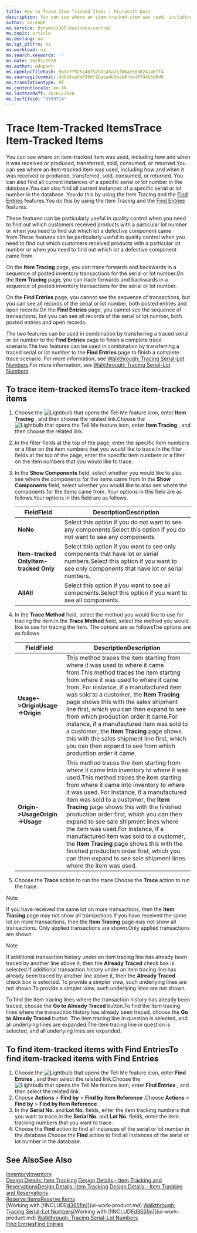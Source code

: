 ```yaml
---
title: How to Trace Item-Tracked Items | Microsoft Docs
description: You can see where an item-tracked item was used, including how and when it was received or produced, transferred, sold, consumed, or returned. You can also find all current instances of a specific serial or lot number in the database. You do this by using the Item Tracing and the Navigate features.
author: SorenGP
ms.service: dynamics365-business-central
ms.topic: article
ms.devlang: na
ms.tgt_pltfrm: na
ms.workload: na
ms.search.keywords: ''
ms.date: 10/01/2020
ms.author: edupont
ms.openlocfilehash: 9b9e77925a46f57b3c45a21f86ae583024146ff4
ms.sourcegitcommit: ddbb5cede750df1baba4b3eab8fbed6744b5b9d6
ms.translationtype: HT
ms.contentlocale: en-IN
ms.lasthandoff: 10/01/2020
ms.locfileid: "3959714"
---
```

# <a name="trace-item-tracked-items"></a><span data-ttu-id="d679f-105">Trace Item-Tracked Items</span><span class="sxs-lookup"><span data-stu-id="d679f-105">Trace Item-Tracked Items</span></span>
<span data-ttu-id="d679f-106">You can see where an item-tracked item was used, including how and when it was received or produced, transferred, sold, consumed, or returned.</span><span class="sxs-lookup"><span data-stu-id="d679f-106">You can see where an item-tracked item was used, including how and when it was received or produced, transferred, sold, consumed, or returned.</span></span> <span data-ttu-id="d679f-107">You can also find all current instances of a specific serial or lot number in the database.</span><span class="sxs-lookup"><span data-stu-id="d679f-107">You can also find all current instances of a specific serial or lot number in the database.</span></span> <span data-ttu-id="d679f-108">You do this by using the Item Tracing and the [Find Entries](ui-find-entries.md) features.</span><span class="sxs-lookup"><span data-stu-id="d679f-108">You do this by using the Item Tracing and the [Find Entries](ui-find-entries.md) features.</span></span>  

<span data-ttu-id="d679f-109">These features can be particularly useful in quality control when you need to find out which customers received products with a particular lot number or when you need to find out which lot a defective component came from.</span><span class="sxs-lookup"><span data-stu-id="d679f-109">These features can be particularly useful in quality control when you need to find out which customers received products with a particular lot number or when you need to find out which lot a defective component came from.</span></span>  

 <span data-ttu-id="d679f-110">On the **Item Tracing** page, you can trace forwards and backwards in a sequence of posted inventory transactions for the serial or lot number.</span><span class="sxs-lookup"><span data-stu-id="d679f-110">On the **Item Tracing** page, you can trace forwards and backwards in a sequence of posted inventory transactions for the serial or lot number.</span></span>  

 <span data-ttu-id="d679f-111">On the **Find Entries** page, you cannot see the sequence of transactions, but you can see all records of the serial or lot number, both posted entries and open records.</span><span class="sxs-lookup"><span data-stu-id="d679f-111">On the **Find Entries** page, you cannot see the sequence of transactions, but you can see all records of the serial or lot number, both posted entries and open records.</span></span>  

 <span data-ttu-id="d679f-112">The two features can be used in combination by transferring a traced serial or lot number to the **Find Entries** page to finish a complete trace scenario.</span><span class="sxs-lookup"><span data-stu-id="d679f-112">The two features can be used in combination by transferring a traced serial or lot number to the **Find Entries** page to finish a complete trace scenario.</span></span> <span data-ttu-id="d679f-113">For more information, see [Walkthrough: Tracing Serial-Lot Numbers](walkthrough-tracing-serial-lot-numbers.md).</span><span class="sxs-lookup"><span data-stu-id="d679f-113">For more information, see [Walkthrough: Tracing Serial-Lot Numbers](walkthrough-tracing-serial-lot-numbers.md).</span></span>  

## <a name="to-trace-item-tracked-items"></a><span data-ttu-id="d679f-114">To trace item-tracked items</span><span class="sxs-lookup"><span data-stu-id="d679f-114">To trace item-tracked items</span></span>  

1.  <span data-ttu-id="d679f-115">Choose the ![Lightbulb that opens the Tell Me feature](media/ui-search/search_small.png "Tell me what you want to do") icon, enter **Item Tracing** , and then choose the related link.</span><span class="sxs-lookup"><span data-stu-id="d679f-115">Choose the ![Lightbulb that opens the Tell Me feature](media/ui-search/search_small.png "Tell me what you want to do") icon, enter **Item Tracing** , and then choose the related link.</span></span>  
2.  <span data-ttu-id="d679f-116">In the filter fields at the top of the page, enter the specific item numbers or a filter on the item numbers that you would like to trace.</span><span class="sxs-lookup"><span data-stu-id="d679f-116">In the filter fields at the top of the page, enter the specific item numbers or a filter on the item numbers that you would like to trace.</span></span>  
3.  <span data-ttu-id="d679f-117">In the **Show Components** field, select whether you would like to also see where the components for the items came from.</span><span class="sxs-lookup"><span data-stu-id="d679f-117">In the **Show Components** field, select whether you would like to also see where the components for the items came from.</span></span> <span data-ttu-id="d679f-118">Your options in this field are as follows.</span><span class="sxs-lookup"><span data-stu-id="d679f-118">Your options in this field are as follows.</span></span>  

    |<span data-ttu-id="d679f-119">Field</span><span class="sxs-lookup"><span data-stu-id="d679f-119">Field</span></span>|<span data-ttu-id="d679f-120">Description</span><span class="sxs-lookup"><span data-stu-id="d679f-120">Description</span></span>|  
    |----------------------------------|---------------------------------------|  
    |<span data-ttu-id="d679f-121">**No**</span><span class="sxs-lookup"><span data-stu-id="d679f-121">**No**</span></span>|<span data-ttu-id="d679f-122">Select this option if you do not want to see any components.</span><span class="sxs-lookup"><span data-stu-id="d679f-122">Select this option if you do not want to see any components.</span></span>|  
    |<span data-ttu-id="d679f-123">**Item-tracked Only**</span><span class="sxs-lookup"><span data-stu-id="d679f-123">**Item-tracked Only**</span></span>|<span data-ttu-id="d679f-124">Select this option if you want to see only components that have lot or serial numbers.</span><span class="sxs-lookup"><span data-stu-id="d679f-124">Select this option if you want to see only components that have lot or serial numbers.</span></span>|  
    |<span data-ttu-id="d679f-125">**All**</span><span class="sxs-lookup"><span data-stu-id="d679f-125">**All**</span></span>|<span data-ttu-id="d679f-126">Select this option if you want to see all components.</span><span class="sxs-lookup"><span data-stu-id="d679f-126">Select this option if you want to see all components.</span></span>|  

4.  <span data-ttu-id="d679f-127">In the **Trace Method** field, select the method you would like to use for tracing the item.</span><span class="sxs-lookup"><span data-stu-id="d679f-127">In the **Trace Method** field, select the method you would like to use for tracing the item.</span></span> <span data-ttu-id="d679f-128">The options are as follows</span><span class="sxs-lookup"><span data-stu-id="d679f-128">The options are as follows</span></span>  

    |<span data-ttu-id="d679f-129">Field</span><span class="sxs-lookup"><span data-stu-id="d679f-129">Field</span></span>|<span data-ttu-id="d679f-130">Description</span><span class="sxs-lookup"><span data-stu-id="d679f-130">Description</span></span>|  
    |----------------------------------|---------------------------------------|  
    |<span data-ttu-id="d679f-131">**Usage->Origin**</span><span class="sxs-lookup"><span data-stu-id="d679f-131">**Usage->Origin**</span></span>|<span data-ttu-id="d679f-132">This method traces the item starting from where it was used to where it came from.</span><span class="sxs-lookup"><span data-stu-id="d679f-132">This method traces the item starting from where it was used to where it came from.</span></span> <span data-ttu-id="d679f-133">For instance, if a manufactured item was sold to a customer, the **Item Tracing** page shows this with the sales shipment line first, which you can then expand to see from which production order it came.</span><span class="sxs-lookup"><span data-stu-id="d679f-133">For instance, if a manufactured item was sold to a customer, the **Item Tracing** page shows this with the sales shipment line first, which you can then expand to see from which production order it came.</span></span>|  
    |<span data-ttu-id="d679f-134">**Origin->Usage**</span><span class="sxs-lookup"><span data-stu-id="d679f-134">**Origin->Usage**</span></span>|<span data-ttu-id="d679f-135">This method traces the item starting from where it came into inventory to where it was used.</span><span class="sxs-lookup"><span data-stu-id="d679f-135">This method traces the item starting from where it came into inventory to where it was used.</span></span> <span data-ttu-id="d679f-136">For instance, if a manufactured item was sold to a customer, the **Item Tracing** page shows this with the finished production order first, which you can then expand to see sale shipment lines where the item was used.</span><span class="sxs-lookup"><span data-stu-id="d679f-136">For instance, if a manufactured item was sold to a customer, the **Item Tracing** page shows this with the finished production order first, which you can then expand to see sale shipment lines where the item was used.</span></span>|  

5.  <span data-ttu-id="d679f-137">Choose the **Trace** action to run the trace.</span><span class="sxs-lookup"><span data-stu-id="d679f-137">Choose the **Trace** action to run the trace.</span></span>  

> [!NOTE]  
>  <span data-ttu-id="d679f-138">If you have received the same lot on more transactions, then the **Item Tracing** page may not show all transactions.</span><span class="sxs-lookup"><span data-stu-id="d679f-138">If you have received the same lot on more transactions, then the **Item Tracing** page may not show all transactions.</span></span> <span data-ttu-id="d679f-139">Only applied transactions are shown.</span><span class="sxs-lookup"><span data-stu-id="d679f-139">Only applied transactions are shown.</span></span>  

> [!NOTE]  
>  <span data-ttu-id="d679f-140">If additional transaction history under an item tracing line has already been traced by another line above it, then the **Already Traced** check box is selected.</span><span class="sxs-lookup"><span data-stu-id="d679f-140">If additional transaction history under an item tracing line has already been traced by another line above it, then the **Already Traced** check box is selected.</span></span> <span data-ttu-id="d679f-141">To provide a simpler view, such underlying lines are not shown.</span><span class="sxs-lookup"><span data-stu-id="d679f-141">To provide a simpler view, such underlying lines are not shown.</span></span>  
>   
>  <span data-ttu-id="d679f-142">To find the item tracing lines where the transaction history has already been traced, choose the **Go to Already Traced** button.</span><span class="sxs-lookup"><span data-stu-id="d679f-142">To find the item tracing lines where the transaction history has already been traced, choose the **Go to Already Traced** button.</span></span> <span data-ttu-id="d679f-143">The item tracing line in question is selected, and all underlying lines are expanded.</span><span class="sxs-lookup"><span data-stu-id="d679f-143">The item tracing line in question is selected, and all underlying lines are expanded.</span></span>  

## <a name="to-find-item-tracked-items-with-find-entries"></a><span data-ttu-id="d679f-144">To find item-tracked items with Find Entries</span><span class="sxs-lookup"><span data-stu-id="d679f-144">To find item-tracked items with Find Entries</span></span>  

1. <span data-ttu-id="d679f-145">Choose the ![Lightbulb that opens the Tell Me feature](media/ui-search/search_small.png "Tell me what you want to do") icon, enter **Find Entries** , and then select the related link.</span><span class="sxs-lookup"><span data-stu-id="d679f-145">Choose the ![Lightbulb that opens the Tell Me feature](media/ui-search/search_small.png "Tell me what you want to do") icon, enter **Find Entries** , and then select the related link.</span></span>  
2. <span data-ttu-id="d679f-146">Choose **Actions** > **Find by** > **Find by Item Reference** .</span><span class="sxs-lookup"><span data-stu-id="d679f-146">Choose **Actions** > **Find by** > **Find by Item Reference** .</span></span>
3. <span data-ttu-id="d679f-147">In the **Serial No.** and **Lot No.** fields, enter the item tracking numbers that you want to trace.</span><span class="sxs-lookup"><span data-stu-id="d679f-147">In the **Serial No.** and **Lot No.** fields, enter the item tracking numbers that you want to trace.</span></span>  
4. <span data-ttu-id="d679f-148">Choose the **Find** action to find all instances of the serial or lot number in the database.</span><span class="sxs-lookup"><span data-stu-id="d679f-148">Choose the **Find** action to find all instances of the serial or lot number in the database.</span></span>  

## <a name="see-also"></a><span data-ttu-id="d679f-149">See Also</span><span class="sxs-lookup"><span data-stu-id="d679f-149">See Also</span></span>  
[<span data-ttu-id="d679f-150">Inventory</span><span class="sxs-lookup"><span data-stu-id="d679f-150">Inventory</span></span>](inventory-manage-inventory.md)  
<span data-ttu-id="d679f-151">[Design Details: Item Tracking](design-details-item-tracking.md)
[Design Details - Item Tracking and Reservations](design-details-item-tracking-and-reservations.md)</span><span class="sxs-lookup"><span data-stu-id="d679f-151">[Design Details: Item Tracking](design-details-item-tracking.md)
[Design Details - Item Tracking and Reservations](design-details-item-tracking-and-reservations.md)</span></span>  
[<span data-ttu-id="d679f-152">Reserve Items</span><span class="sxs-lookup"><span data-stu-id="d679f-152">Reserve Items</span></span>](inventory-how-to-reserve-items.md)  
<span data-ttu-id="d679f-153">[Working with [!INCLUDE[d365fin](includes/d365fin_md.md)]](ui-work-product.md)
[Walkthrough: Tracing Serial-Lot Numbers](walkthrough-tracing-serial-lot-numbers.md)</span><span class="sxs-lookup"><span data-stu-id="d679f-153">[Working with [!INCLUDE[d365fin](includes/d365fin_md.md)]](ui-work-product.md)
[Walkthrough: Tracing Serial-Lot Numbers](walkthrough-tracing-serial-lot-numbers.md)</span></span>  
[<span data-ttu-id="d679f-154">Find Entries</span><span class="sxs-lookup"><span data-stu-id="d679f-154">Find Entries</span></span>](ui-find-entries.md)  
